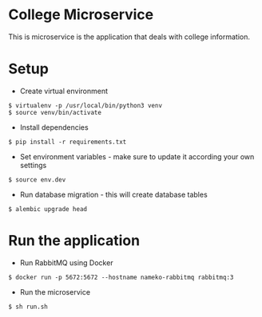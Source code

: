 # College Microservice

This is microservice is the application that deals with college information.  

# Setup

* Create virtual environment
```
$ virtualenv -p /usr/local/bin/python3 venv
$ source venv/bin/activate
```
*  Install dependencies
```
$ pip install -r requirements.txt
```
* Set environment variables - make sure to update it according your own settings
```
$ source env.dev
```
* Run database migration - this will create database tables
```
$ alembic upgrade head
```

# Run the application
* Run RabbitMQ using Docker
```
$ docker run -p 5672:5672 --hostname nameko-rabbitmq rabbitmq:3
```
* Run the microservice
```
$ sh run.sh
```


